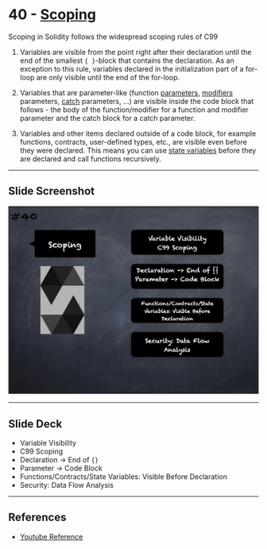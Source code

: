 # 40 - [Scoping](Scoping.md)
Scoping in Solidity follows the widespread scoping rules of C99

1. Variables are visible from the point right after their declaration until the end of the smallest `{ }`-block that contains the declaration. As an exception to this rule, variables declared in the initialization part of a for-loop are only visible until the end of the for-loop.
    
2. Variables that are parameter-like (function [parameters](Parameters.md), [modifiers](Modifiers.md) parameters, [catch](try-catch.md) parameters, …) are visible inside the code block that follows - the body of the function/modifier for a function and modifier parameter and the catch block for a catch parameter.
    
3. Variables and other items declared outside of a code block, for example functions, contracts, user-defined types, etc., are visible even before they were declared. This means you can use [state variables](State%20Variables.md) before they are declared and call functions recursively.

___
## Slide Screenshot
![040.png](../../images/solidity101/040.png)
___
## Slide Deck
- Variable Visibility
- C99 Scoping
- Declaration -> End of `{}`
- Parameter -> Code Block
- Functions/Contracts/State Variables: Visible Before Declaration
- Security: Data Flow Analysis
___
## References
- [Youtube Reference](https://youtu.be/TCl1IcGl_3I?t=1785)


